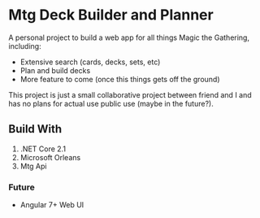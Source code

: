 # Mtg Deck Builder and Planner

A personal project to build a web app for all things Magic the Gathering, including:

* Extensive search (cards, decks, sets, etc)
* Plan and build decks
* More feature to come (once this things gets off the ground)

This project is just a small collaborative project between friend and I and has no plans for actual use public use (maybe in the future?).

## Build With

1. .NET Core 2.1
2. Microsoft Orleans
3. Mtg Api

### Future

* Angular 7+ Web UI

